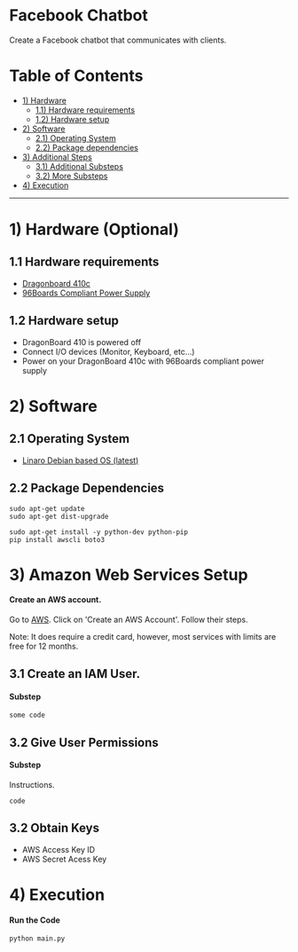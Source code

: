 # Facebook Chatbot

Create a Facebook chatbot that communicates with clients.

# Table of Contents

- [1) Hardware](#1-hardware)
   - [1.1) Hardware requirements](#11-hardware-requirements)
   - [1.2) Hardware setup](#12-hardware-setup)
- [2) Software](#2-software) 
   - [2.1) Operating System](#21-operating-system)
   - [2.2) Package dependencies](#22-package-dependencies)
- [3) Additional Steps](#3-additional-steps)
   - [3.1) Additional Substeps](#31-additional-substeps)
   - [3.2) More Substeps](#32-more-substeps)
- [4) Execution](#5-execution)


***

# 1) Hardware (Optional)

## 1.1 Hardware requirements

- [Dragonboard 410c](http://www.96boards.org/product/dragonboard410c/)
- [96Boards Compliant Power Supply](http://www.96boards.org/product/power/)

## 1.2 Hardware setup

- DragonBoard 410 is powered off
- Connect I/O devices (Monitor, Keyboard, etc...)
- Power on your DragonBoard 410c with 96Boards compliant power supply

# 2) Software

## 2.1 Operating System

- [Linaro Debian based OS (latest)](https://github.com/96boards/documentation/blob/master/ConsumerEdition/DragonBoard-410c/Downloads/Debian.md)

## 2.2 Package Dependencies

```shell
sudo apt-get update
sudo apt-get dist-upgrade

sudo apt-get install -y python-dev python-pip
pip install awscli boto3
```
# 3) Amazon Web Services Setup

#### Create an AWS account.
Go to [AWS](https://aws.amazon.com/). Click on 'Create an AWS Account'. Follow their steps.  

Note: It does require a credit card, however, most services with limits are free for 12 months.

## 3.1 Create an IAM User.


#### Substep

```
some code
```
## 3.2 Give User Permissions

#### Substep

Instructions.

```shell
code
```
## 3.2 Obtain Keys
- AWS Access Key ID
- AWS Secret Acess Key
# 4) Execution


#### Run the Code

```shell
python main.py
```

